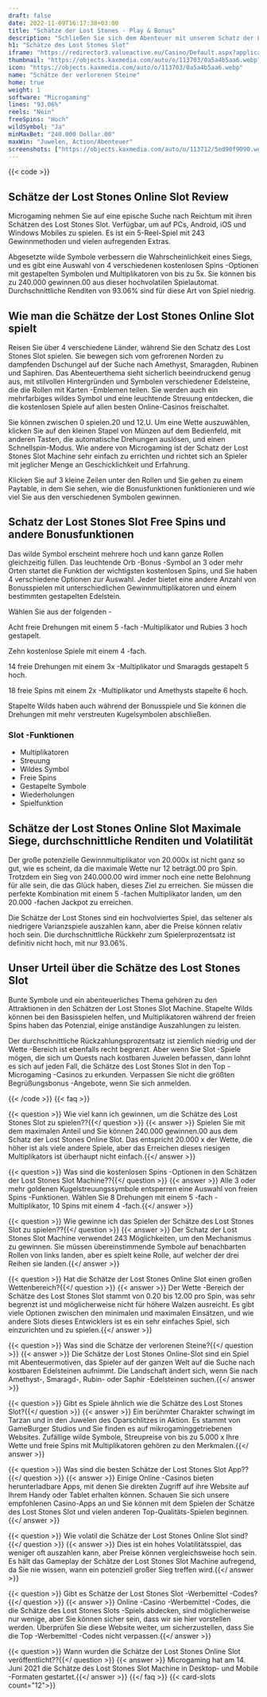 ```yaml
---
draft: false
date: 2022-11-09T16:17:38+03:00
title: "Schätze der Lost Stones - Play & Bonus"
description: "Schließen Sie sich dem Abenteuer mit unserem Schatz der Lost Stones Slot Review an. Wir sehen uns das Gameplay & Features an und wo wir mit den besten Casino -Boni spielen können."
h1: "Schätze des Lost Stones Slot"
iframe: "https://redirector3.valueactive.eu/Casino/Default.aspx?applicationid=1023&theme=quickfiressl&usertype=5&sext1=demo&sext2=demo&csid=1867&serverid=1867&variant=MAL-Demo&gameid=treasuresOfTheLostStonesDesktop&ul=en&allowmixedMode=1&bypassFlashPrompt=1&preferexternal=1&callback=cms.widget.Game.externalEventHandler"
thumbnail: "https://objects.kaxmedia.com/auto/o/113703/0a5a4b5aa6.webp"
icon: "https://objects.kaxmedia.com/auto/o/113703/0a5a4b5aa6.webp"
name: "Schätze der verlorenen Steine"
home: true
weight: 1
software: "Microgaming"
lines: "93.06%"
reels: "Nein"
freeSpins: "Hoch"
wildSymbol: "Ja"
minMaxBet: "240.000 Dollar.00"
maxWin: "Juwelen, Action/Abenteuer"
screenshots: ["https://objects.kaxmedia.com/auto/o/113712/5ed90f9090.webp"]
---
```


{{< code >}}<h2>Schätze der Lost Stones Online Slot Review</h2><p>Microgaming nehmen Sie auf eine epische Suche nach Reichtum mit ihren Schätzen des Lost Stones Slot. Verfügbar, um auf PCs, Android, iOS und Windows Mobiles zu spielen. Es ist ein 5-Reel-Spiel mit 243 Gewinnmethoden und vielen aufregenden Extras.</p><p>Abgesetzte wilde Symbole verbessern die Wahrscheinlichkeit eines Siegs, und es gibt eine Auswahl von 4 verschiedenen kostenlosen Spins -Optionen mit gestapelten Symbolen und Multiplikatoren von bis zu 5x. Sie können bis zu 240.000 gewinnen.00 aus dieser hochvolatilen Spielautomat. Durchschnittliche Renditen von 93.06% sind für diese Art von Spiel niedrig.</p><h2>Wie man die Schätze der Lost Stones Online Slot spielt</h2><p>Reisen Sie über 4 verschiedene Länder, während Sie den Schatz des Lost Stones Slot spielen. Sie bewegen sich vom gefrorenen Norden zu dampfenden Dschungel auf der Suche nach Amethyst, Smaragden, Rubinen und Saphiren. Das Abenteuerthema sieht sicherlich beeindruckend genug aus, mit stilvollen Hintergründen und Symbolen verschiedener Edelsteine, die die Rollen mit Karten -Emblemen teilen. Sie werden auch ein mehrfarbiges wildes Symbol und eine leuchtende Streuung entdecken, die die kostenlosen Spiele auf allen besten Online-Casinos freischaltet.</p><p>Sie können zwischen 0 spielen.20 und 12.U. Um eine Wette auszuwählen, klicken Sie auf den kleinen Stapel von Münzen auf dem Bedienfeld, mit anderen Tasten, die automatische Drehungen auslösen, und einen Schnellspin-Modus. Wie andere von Microgaming ist der Schatz der Lost Stones Slot Machine sehr einfach zu errichten und richtet sich an Spieler mit jeglicher Menge an Geschicklichkeit und Erfahrung.</p><p>Klicken Sie auf 3 kleine Zeilen unter den Rollen und Sie gehen zu einem Paytable, in dem Sie sehen, wie die Bonusfunktionen funktionieren und wie viel Sie aus den verschiedenen Symbolen gewinnen.</p><h2>Schatz der Lost Stones Slot Free Spins und andere Bonusfunktionen</h2><p>Das wilde Symbol erscheint mehrere hoch und kann ganze Rollen gleichzeitig füllen. Das leuchtende Orb -Bonus -Symbol an 3 oder mehr Orten startet die Funktion der wichtigsten kostenlosen Spins, und Sie haben 4 verschiedene Optionen zur Auswahl. Jeder bietet eine andere Anzahl von Bonusspielen mit unterschiedlichen Gewinnmultiplikatoren und einem bestimmten gestapelten Edelstein.</p><p>Wählen Sie aus der folgenden -</p><p>Acht freie Drehungen mit einem 5 -fach -Multiplikator und Rubies 3 hoch gestapelt.</p><p>Zehn kostenlose Spiele mit einem 4 -fach.</p><p>14 freie Drehungen mit einem 3x -Multiplikator und Smaragds gestapelt 5 hoch.</p><p>18 freie Spins mit einem 2x -Multiplikator und Amethysts stapelte 6 hoch.</p><p>Stapelte Wilds haben auch während der Bonusspiele und Sie können die Drehungen mit mehr verstreuten Kugelsymbolen abschließen.</p><h3>
Slot -Funktionen</h3><ul>
<li></span>
Multiplikatoren</li>
<li></span>
Streuung</li>
<li></span>
Wildes Symbol</li>
<li></span>
Freie Spins</li>
<li></span>
Gestapelte Symbole</li>
<li></span>
Wiederholungen</li>
<li></span>
Spielfunktion</li></ul><h2>Schätze der Lost Stones Online Slot Maximale Siege, durchschnittliche Renditen und Volatilität</h2><p>Der große potenzielle Gewinnmultiplikator von 20.000x ist nicht ganz so gut, wie es scheint, da die maximale Wette nur 12 beträgt.00 pro Spin. Trotzdem ein Sieg von 240.000.00 wird immer noch eine nette Belohnung für alle sein, die das Glück haben, dieses Ziel zu erreichen. Sie müssen die perfekte Kombination mit einem 5 -fachen Multiplikator landen, um den 20.000 -fachen Jackpot zu erreichen.</p><p>Die Schätze der Lost Stones sind ein hochvolviertes Spiel, das seltener als niedrigere Varianzspiele auszahlen kann, aber die Preise können relativ hoch sein. Die durchschnittliche Rückkehr zum Spielerprozentsatz ist definitiv nicht hoch, mit nur 93.06%.</p><h2>Unser Urteil über die Schätze des Lost Stones Slot</h2><p>Bunte Symbole und ein abenteuerliches Thema gehören zu den Attraktionen in den Schätzen der Lost Stones Slot Machine. Stapelte Wilds können bei den Basisspielen helfen, und Multiplikatoren während der freien Spins haben das Potenzial, einige anständige Auszahlungen zu leisten.</p><p>Der durchschnittliche Rückzahlungsprozentsatz ist ziemlich niedrig und der Wette -Bereich ist ebenfalls recht begrenzt. Aber wenn Sie Slot -Spiele mögen, die sich um Quests nach kostbaren Juwelen befassen, dann lohnt es sich auf jeden Fall, die Schätze des Lost Stones Slot in den Top -Microgaming -Casinos zu erkunden. Verpassen Sie nicht die größten Begrüßungsbonus -Angebote, wenn Sie sich anmelden.</p>
{{< /code >}}
{{< faq >}}

{{< question >}} Wie viel kann ich gewinnen, um die Schätze des Lost Stones Slot zu spielen??{{</ question >}}
{{< answer >}} Spielen Sie mit dem maximalen Anteil und Sie können 240.000 gewinnen.00 aus dem Schatz der Lost Stones Online Slot. Das entspricht 20.000 x der Wette, die höher ist als viele andere Spiele, aber das Erreichen dieses riesigen Multiplikators ist überhaupt nicht einfach.{{</ answer >}}

{{< question >}} Was sind die kostenlosen Spins -Optionen in den Schätzen der Lost Stones Slot Machine??{{</ question >}}
{{< answer >}} Alle 3 oder mehr goldenen Kugelstreuungssymbole entsperren eine Auswahl von freien Spins -Funktionen. Wählen Sie 8 Drehungen mit einem 5 -fach -Multiplikator, 10 Spins mit einem 4 -fach.{{</ answer >}}

{{< question >}} Wie gewinne ich das Spielen der Schätze des Lost Stones Slot zu spielen??{{</ question >}}
{{< answer >}} Der Schatz der Lost Stones Slot Machine verwendet 243 Möglichkeiten, um den Mechanismus zu gewinnen. Sie müssen übereinstimmende Symbole auf benachbarten Rollen von links landen, aber es spielt keine Rolle, auf welcher der drei Reihen sie landen.{{</ answer >}}

{{< question >}} Hat die Schätze der Lost Stones Online Slot einen großen Wettenbereich?{{</ question >}}
{{< answer >}} Der Wette -Bereich der Schätze des Lost Stones Slot stammt von 0.20 bis 12.00 pro Spin, was sehr begrenzt ist und möglicherweise nicht für höhere Walzen ausreicht. Es gibt viele Optionen zwischen den minimalen und maximalen Einsätzen, und wie andere Slots dieses Entwicklers ist es ein sehr einfaches Spiel, sich einzurichten und zu spielen.{{</ answer >}}

{{< question >}} Was sind die Schätze der verlorenen Steine?{{</ question >}}
{{< answer >}} Die Schätze der Lost Stones Online-Slot sind ein Spiel mit Abenteuermotiven, das Spieler auf der ganzen Welt auf die Suche nach kostbaren Edelsteinen aufnimmt. Die Landschaft ändert sich, wenn Sie nach Amethyst-, Smaragd-, Rubin- oder Saphir -Edelsteinen suchen.{{</ answer >}}

{{< question >}} Gibt es Spiele ähnlich wie die Schätze des Lost Stones Slot?{{</ question >}}
{{< answer >}} Ein berühmter Charakter schwingt im Tarzan und in den Juwelen des Oparschlitzes in Aktion. Es stammt von GameBurger Studios und Sie finden es auf mikrogaminggetriebenen Websites. Zufällige wilde Symbole, Streupreise von bis zu 5.000 x Ihre Wette und freie Spins mit Multiplikatoren gehören zu den Merkmalen.{{</ answer >}}

{{< question >}} Was sind die besten Schätze der Lost Stones Slot App??{{</ question >}}
{{< answer >}} Einige Online -Casinos bieten herunterladbare Apps, mit denen Sie direkten Zugriff auf ihre Website auf Ihrem Handy oder Tablet erhalten können. Schauen Sie sich unsere empfohlenen Casino-Apps an und Sie können mit dem Spielen der Schätze des Lost Stones Slot und vielen anderen Top-Qualitäts-Spielen beginnen.{{</ answer >}}

{{< question >}} Wie volatil die Schätze der Lost Stones Online Slot sind?{{</ question >}}
{{< answer >}} Dies ist ein hohes Volatilitätsspiel, das weniger oft auszahlen kann, aber Preise können vergleichsweise hoch sein. Es hält das Gameplay der Schätze der Lost Stones Slot Machine aufregend, da Sie nie wissen, wann ein potenziell großer Sieg treffen wird.{{</ answer >}}

{{< question >}} Gibt es Schätze der Lost Stones Slot -Werbemittel -Codes?{{</ question >}}
{{< answer >}} Online -Casino -Werbemittel -Codes, die die Schätze des Lost Stones Slots -Spiels abdecken, sind möglicherweise nur wenige, aber Sie können sicher sein, dass wir sie hier vorstellen werden. Überprüfen Sie diese Website weiter, um sicherzustellen, dass Sie die Top -Werbemittel -Codes nicht verpassen.{{</ answer >}}

{{< question >}} Wann wurden die Schätze der Lost Stones Online Slot veröffentlicht??{{</ question >}}
{{< answer >}} Microgaming hat am 14. Juni 2021 die Schätze des Lost Stones Slot Machine in Desktop- und Mobile -Formaten gestartet.{{</ answer >}}
{{</ faq >}}
{{< card-slots count="12">}}